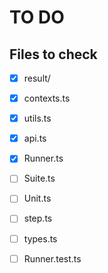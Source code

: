 # TO DO

## Files to check

- [x] result/
- [x] contexts.ts
- [x] utils.ts
- [x] api.ts
- [x] Runner.ts
- [ ] Suite.ts
- [ ] Unit.ts
- [ ] step.ts
- [ ] types.ts

- [ ] Runner.test.ts
